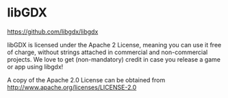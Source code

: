 [//]: # (this is a comment: See Markdown-syntax at https://en.wikipedia.org/wiki/Markdown)

# libGDX
https://github.com/libgdx/libgdx 

libGDX is licensed under the Apache 2 License, meaning you can use it free of charge, without strings attached in commercial and non-commercial projects. We love to get (non-mandatory) credit in case you release a game or app using libgdx!

A copy of the Apache 2.0 License can be obtained from
http://www.apache.org/licenses/LICENSE-2.0